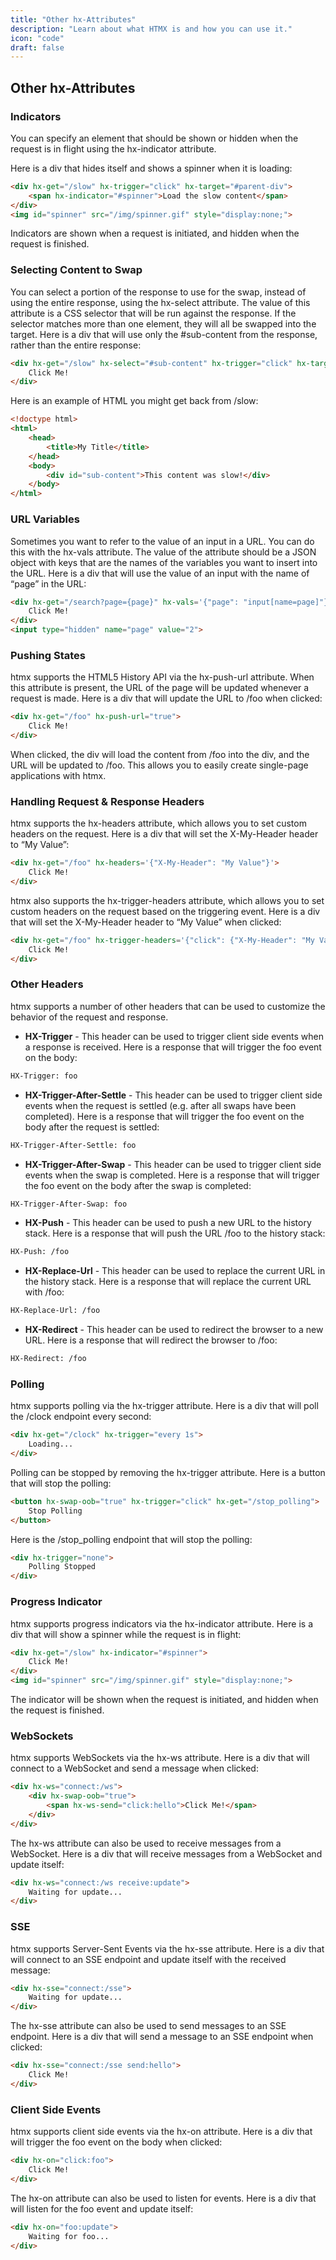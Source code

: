 ```yaml
---
title: "Other hx-Attributes"
description: "Learn about what HTMX is and how you can use it."
icon: "code"
draft: false
---
```


## Other hx-Attributes

### Indicators

You can specify an element that should be shown or hidden when the request is in flight using the hx-indicator attribute.

Here is a div that hides itself and shows a spinner when it is loading:

```html
<div hx-get="/slow" hx-trigger="click" hx-target="#parent-div">
    <span hx-indicator="#spinner">Load the slow content</span>
</div>
<img id="spinner" src="/img/spinner.gif" style="display:none;">
```

Indicators are shown when a request is initiated, and hidden when the request is finished.

### Selecting Content to Swap

You can select a portion of the response to use for the swap, instead of using the entire response, using the hx-select attribute. The value of this attribute is a CSS selector that will be run against the response. If the selector matches more than one element, they will all be swapped into the target. Here is a div that will use only the #sub-content from the response, rather than the entire response:

```html
<div hx-get="/slow" hx-select="#sub-content" hx-trigger="click" hx-target="#parent-div">
    Click Me!
</div>
```

Here is an example of HTML you might get back from /slow:

```html
<!doctype html>
<html>
    <head>
        <title>My Title</title>
    </head>
    <body>
        <div id="sub-content">This content was slow!</div>
    </body>
</html>
```

### URL Variables

Sometimes you want to refer to the value of an input in a URL. You can do this with the hx-vals attribute. The value of the attribute should be a JSON object with keys that are the names of the variables you want to insert into the URL. Here is a div that will use the value of an input with the name of “page” in the URL:

```html
<div hx-get="/search?page={page}" hx-vals='{"page": "input[name=page]"}'>
    Click Me!
</div>
<input type="hidden" name="page" value="2">
```

### Pushing States

htmx supports the HTML5 History API via the hx-push-url attribute. When this attribute is present, the URL of the page will be updated whenever a request is made. Here is a div that will update the URL to /foo when clicked:

```html
<div hx-get="/foo" hx-push-url="true">
    Click Me!
</div>
```

When clicked, the div will load the content from /foo into the div, and the URL will be updated to /foo. This allows you to easily create single-page applications with htmx.

### Handling Request & Response Headers

htmx supports the hx-headers attribute, which allows you to set custom headers on the request. Here is a div that will set the X-My-Header header to “My Value”:

```html
<div hx-get="/foo" hx-headers='{"X-My-Header": "My Value"}'>
    Click Me!
</div>
```

htmx also supports the hx-trigger-headers attribute, which allows you to set custom headers on the request based on the triggering event. Here is a div that will set the X-My-Header header to “My Value” when clicked:

```html
<div hx-get="/foo" hx-trigger-headers='{"click": {"X-My-Header": "My Value"}}'>
    Click Me!
</div>
```

### Other Headers

htmx supports a number of other headers that can be used to customize the behavior of the request and response.

- **HX-Trigger** - This header can be used to trigger client side events when a response is received. Here is a response that will trigger the foo event on the body:

```html
HX-Trigger: foo
```

- **HX-Trigger-After-Settle** - This header can be used to trigger client side events when the request is settled (e.g. after all swaps have been completed). Here is a response that will trigger the foo event on the body after the request is settled:

```html
HX-Trigger-After-Settle: foo
```

- **HX-Trigger-After-Swap** - This header can be used to trigger client side events when the swap is completed. Here is a response that will trigger the foo event on the body after the swap is completed:

```html
HX-Trigger-After-Swap: foo
```

- **HX-Push** - This header can be used to push a new URL to the history stack. Here is a response that will push the URL /foo to the history stack:

```html
HX-Push: /foo
```

- **HX-Replace-Url** - This header can be used to replace the current URL in the history stack. Here is a response that will replace the current URL with /foo:

```html
HX-Replace-Url: /foo
```

- **HX-Redirect** - This header can be used to redirect the browser to a new URL. Here is a response that will redirect the browser to /foo:

```html
HX-Redirect: /foo
```

### Polling

htmx supports polling via the hx-trigger attribute. Here is a div that will poll the /clock endpoint every second:

```html
<div hx-get="/clock" hx-trigger="every 1s">
    Loading...
</div>
```

Polling can be stopped by removing the hx-trigger attribute. Here is a button that will stop the polling:

```html
<button hx-swap-oob="true" hx-trigger="click" hx-get="/stop_polling">
    Stop Polling
</button>
```

Here is the /stop_polling endpoint that will stop the polling:

```html
<div hx-trigger="none">
    Polling Stopped
</div>
```

### Progress Indicator

htmx supports progress indicators via the hx-indicator attribute. Here is a div that will show a spinner while the request is in flight:

```html
<div hx-get="/slow" hx-indicator="#spinner">
    Click Me!
</div>
<img id="spinner" src="/img/spinner.gif" style="display:none;">
```

The indicator will be shown when the request is initiated, and hidden when the request is finished.

### WebSockets

htmx supports WebSockets via the hx-ws attribute. Here is a div that will connect to a WebSocket and send a message when clicked:

```html
<div hx-ws="connect:/ws">
    <div hx-swap-oob="true">
        <span hx-ws-send="click:hello">Click Me!</span>
    </div>
</div>
```

The hx-ws attribute can also be used to receive messages from a WebSocket. Here is a div that will receive messages from a WebSocket and update itself:

```html
<div hx-ws="connect:/ws receive:update">
    Waiting for update...
</div>
```

### SSE

htmx supports Server-Sent Events via the hx-sse attribute. Here is a div that will connect to an SSE endpoint and update itself with the received message:

```html
<div hx-sse="connect:/sse">
    Waiting for update...
</div>
```

The hx-sse attribute can also be used to send messages to an SSE endpoint. Here is a div that will send a message to an SSE endpoint when clicked:

```html
<div hx-sse="connect:/sse send:hello">
    Click Me!
</div>
```

### Client Side Events

htmx supports client side events via the hx-on attribute. Here is a div that will trigger the foo event on the body when clicked:

```html
<div hx-on="click:foo">
    Click Me!
</div>
```

The hx-on attribute can also be used to listen for events. Here is a div that will listen for the foo event and update itself:

```html
<div hx-on="foo:update">
    Waiting for foo...
</div>
```